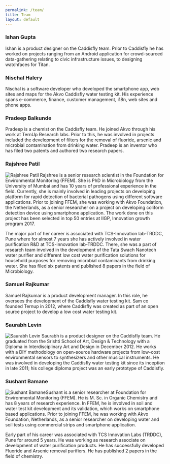 ```yaml
---
permalink: /team/
title: Team
layout: default
---
```


### Ishan Gupta
Ishan is a product designer on the Caddisfly team. Prior to Caddisfly he has worked on projects ranging from an Android application for crowd-sourced data-gathering relating to civic infrastructure issues, to designing watchfaces for Titan.

### Nischal Halery
Nischal is a software developer who developed the smartphone app, web sites and maps for the Akvo Caddisfly water testing kit. His experience spans e-commerce, finance, customer management, i18n, web sites and phone apps.

### Pradeep Balkunde
Pradeep is a chemist on the Caddisfly team. He joined Akvo through his work at TernUp Research labs. Prior to this, he was involved in projects included the development of filters for the removal of fluoride, arsenic and microbial contamination from drinking water. Pradeep is an inventor who has filed two patents and authored two research papers.

### Rajshree Patil
<img src="{{ site.url }}/assets/images/rajshree_patil.jpg" alt="Rajshree Patil" class="teamImage">
Rajshree is a senior research scientist in the Foundation for Environmental Monitoring (FFEM). She is PhD in Microbiology from the University of Mumbai and has 10 years of professional experience in the field. Currently, she is mainly involved in leading projects on developing platform for rapid detection of bacterial pathogens using different software applications. Prior to joining FFEM, she was working with Akvo Foundation, the Netherlands, as a senior researcher on a project on developing coliform detection device using smartphone application. The work done on this project has been selected in top 50 entries at IIGP, Innovation growth program 2017.  

The major part of her career is associated with TCS-Innovation lab-TRDDC, Pune where for almost 7 years she has actively involved in water purification R&D at TCS-innovation lab-TRDDC. There, she was  a part of  research team involved in the development of the Tata Swach Nanotech water purifier and different low cost water purification solutions for household purposes for removing microbial contaminants from drinking water. She has filed six patents and published 8 papers in the field of Microbiology.

### Samuel Rajkumar
Samuel Rajkumar is a product development manager. In this role, he oversees the development of the Caddisfly water testing kit. Sam co founded Ternup in 2012, where Caddisfly was created as part of an open source project to develop a low cost water testing kit.

### Saurabh Levin
<img src="{{ site.url }}/assets/images/saurabh.jpg" alt="Saurabh Levin" class="teamImage"> Saurabh is a product designer on the Caddisfly team. He graduated from the Srishti School of Art, Design & Technology with a Diploma in Interdisciplinary Art and Design in December 2012. He works with a DIY methodology on open-source hardware projects from low-cost environmental sensors to synthesizers and other musical instruments. He was involved in developing the Caddisfly water testing kit since its inception in late 2011; his college diploma project was an early prototype of Caddisfly. 

### Sushant Bamane
<img src="{{ site.url }}/assets/images/sushant_bamane.jpg" alt="Sushant Bamane" class="teamImage">Sushant is a senior researcher at Foundation for Environmental Monitoring (FFEM). He is M. Sc. in Organic Chemistry and has 8 years of research experience. In FFEM, he is involved in soil and water test kit development and its validation, which works on smartphone based applications. Prior to joining FFEM, he was working with Akvo Foundation, Netherlands, as a senior researcher on developing water and soil tests using commercial strips and smartphone application.

Early part of his career was associated with TCS Innovation Labs (TRDDC), Pune for around 5 years. He was working as research associate on development of water purification products. He has successfully developed Fluoride and Arsenic removal purifiers. He has published 2 papers in the field of chemistry. 

